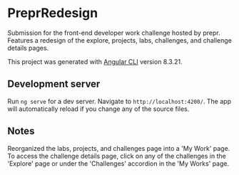 # PreprRedesign

Submission for the front-end developer work challenge hosted by prepr. Features a redesign of the explore, projects, labs, challenges, and challenge details pages.

This project was generated with [Angular CLI](https://github.com/angular/angular-cli) version 8.3.21.

## Development server

Run `ng serve` for a dev server. Navigate to `http://localhost:4200/`. The app will automatically reload if you change any of the source files.

## Notes

Reorganized the labs, projects, and challenges page into a 'My Work' page. To access the challenge details page, click on any of the challenges in the 'Explore' page or under the 'Challenges' accordion in the 'My Works' page.
